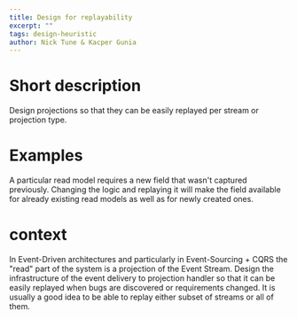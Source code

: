 ```yaml
---
title: Design for replayability
excerpt: ""
tags: design-heuristic
author: Nick Tune & Kacper Gunia
---
```


# Short description

Design projections so that they can be easily replayed per stream or projection type.

# Examples

A particular read model requires a new field that wasn't captured previously. Changing the logic and replaying it will make the field available for already existing read models as well as for newly created ones.

# context

In Event-Driven architectures and particularly in Event-Sourcing + CQRS the "read" part of the system is a projection of the Event Stream. Design the infrastructure of the event delivery to projection handler so that it can be easily replayed when bugs are discovered or requirements changed. It is usually a good idea to be able to replay either subset of streams or all of them.